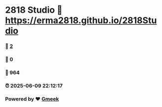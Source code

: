 # 2818 Studio :link: https://erma2818.github.io/2818Studio 
### :page_facing_up: [2](https://erma2818.github.io/2818Studio/tag.html) 
### :speech_balloon: 0 
### :hibiscus: 964 
### :alarm_clock: 2025-06-09 22:12:17 
### Powered by :heart: [Gmeek](https://github.com/Meekdai/Gmeek)
